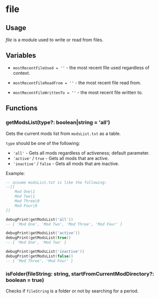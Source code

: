 # file

## Usage

*file* is a module used to write or read from files.

## Variables

* `mostRecentFileUsed = ''` - the most recent file used regardless of context.

* `mostRecentFileReadFrom = ''` - the most recent file read from.

* `mostRecentFileWrittenTo = ''` - the most recent file written to.

## Functions

### getModsList(type?: boolean|string = 'all')

Gets the current mods list from `modsList.txt` as a table.

`type` should be one of the following:

* `'all'` - Gets all mods regardless of activeness; default parameter.
* `'active'` / `true` - Gets all mods that are active.
* `'inactive'` / `false` - Gets all mods that are inactive.

Example:

```lua
-- assume modsList.txt is like the following:
--[[
    Mod One|1
    Mod Two|1
    Mod Three|0
    Mod Four|0
]]

debugPrint(getModsList('all'))
-- { 'Mod One', 'Mod Two', 'Mod Three', 'Mod Four' }

debugPrint(getModsList('active'))
debugPrint(getModsList(true))
-- { 'Mod One', 'Mod Two' }

debugPrint(getModsList('inactive'))
debugPrint(getModsList(false))
-- { 'Mod Three', 'Mod Four' }

```

### isFolder(fileString: string, startFromCurrentModDirectory?: boolean = true)

Checks if `fileString` is a folder or not by searching for a period.
